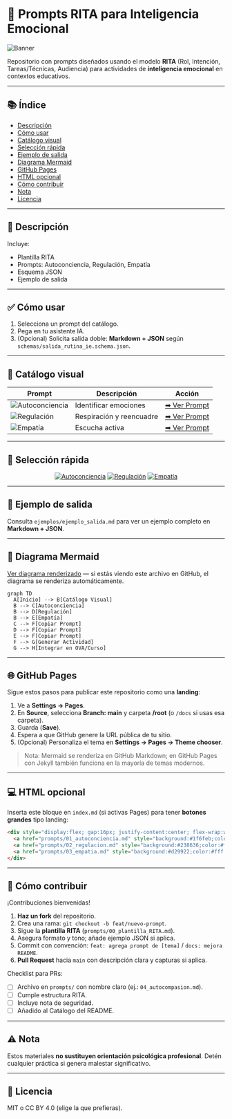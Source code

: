 # 🌟 Prompts RITA para Inteligencia Emocional

![Banner](assets/img/banner.png)

Repositorio con prompts diseñados usando el modelo **RITA** (Rol, Intención, Tareas/Técnicas, Audiencia) para actividades de **inteligencia emocional** en contextos educativos.

---

## 📚 Índice
- [Descripción](#descripción)
- [Cómo usar](#cómo-usar)
- [Catálogo visual](#catálogo-visual)
- [Selección rápida](#selección-rápida)
- [Ejemplo de salida](#ejemplo-de-salida)
- [Diagrama Mermaid](#diagrama-mermaid)
- [GitHub Pages](#github-pages)
- [HTML opcional](#html-opcional)
- [Cómo contribuir](#cómo-contribuir)
- [Nota](#nota)
- [Licencia](#licencia)

---

## 📝 Descripción
Incluye:
- Plantilla RITA
- Prompts: Autoconciencia, Regulación, Empatía
- Esquema JSON
- Ejemplo de salida

---

## ✅ Cómo usar
1. Selecciona un prompt del catálogo.
2. Pega en tu asistente IA.
3. (Opcional) Solicita salida doble: **Markdown + JSON** según `schemas/salida_rutina_ie.schema.json`.

---

## 🎨 Catálogo visual

| Prompt | Descripción | Acción |
|--------|-------------|--------|
| ![Autoconciencia](assets/img/autoconciencia.png) | Identificar emociones | [➡ Ver Prompt](prompts/01_autoconciencia.md) |
| ![Regulación](assets/img/regulacion.png) | Respiración y reencuadre | [➡ Ver Prompt](prompts/02_regulacion.md) |
| ![Empatía](assets/img/empatia.png) | Escucha activa | [➡ Ver Prompt](prompts/03_empatia.md) |

---

## 🔘 Selección rápida
<p align="center">
  <a href="prompts/01_autoconciencia.md"><img src="https://img.shields.io/badge/Autoconciencia-Click%20Aquí-blue?style=for-the-badge" alt="Autoconciencia"></a>
  <a href="prompts/02_regulacion.md"><img src="https://img.shields.io/badge/Regulación-Click%20Aquí-green?style=for-the-badge" alt="Regulación"></a>
  <a href="prompts/03_empatia.md"><img src="https://img.shields.io/badge/Empatía-Click%20Aquí-orange?style=for-the-badge" alt="Empatía"></a>
</p>

---

## 📌 Ejemplo de salida
Consulta `ejemplos/ejemplo_salida.md` para ver un ejemplo completo en **Markdown + JSON**.

---

## 🧭 Diagrama Mermaid
[Ver diagrama renderizado](#diagrama-mermaid) — si estás viendo este archivo en GitHub, el diagrama se renderiza automáticamente.

```mermaid
graph TD
  A[Inicio] --> B[Catálogo Visual]
  B --> C[Autoconciencia]
  B --> D[Regulación]
  B --> E[Empatía]
  C --> F[Copiar Prompt]
  D --> F[Copiar Prompt]
  E --> F[Copiar Prompt]
  F --> G[Generar Actividad]
  G --> H[Integrar en OVA/Curso]
```

---

## 🌐 GitHub Pages
Sigue estos pasos para publicar este repositorio como una **landing**:

1. Ve a **Settings → Pages**.
2. En **Source**, selecciona **Branch: main** y carpeta **/root** (o `/docs` si usas esa carpeta).
3. Guarda (**Save**).
4. Espera a que GitHub genere la URL pública de tu sitio.
5. (Opcional) Personaliza el tema en **Settings → Pages → Theme chooser**.

> Nota: Mermaid se renderiza en GitHub Markdown; en GitHub Pages con Jekyll también funciona en la mayoría de temas modernos.

---

## 💻 HTML opcional
Inserta este bloque en `index.md` (si activas Pages) para tener **botones grandes** tipo landing:

```html
<div style="display:flex; gap:16px; justify-content:center; flex-wrap:wrap;">
  <a href="prompts/01_autoconciencia.md" style="background:#1f6feb;color:#fff;padding:14px 20px;border-radius:10px;text-decoration:none;font-weight:600;">Autoconciencia</a>
  <a href="prompts/02_regulacion.md" style="background:#238636;color:#fff;padding:14px 20px;border-radius:10px;text-decoration:none;font-weight:600;">Regulación</a>
  <a href="prompts/03_empatia.md" style="background:#d29922;color:#fff;padding:14px 20px;border-radius:10px;text-decoration:none;font-weight:600;">Empatía</a>
</div>
```

---

## 📝 Cómo contribuir
¡Contribuciones bienvenidas!

1. **Haz un fork** del repositorio.
2. Crea una rama: `git checkout -b feat/nuevo-prompt`.
3. Sigue la **plantilla RITA** (`prompts/00_plantilla_RITA.md`).
4. Asegura formato y tono; añade ejemplo JSON si aplica.
5. Commit con convención: `feat: agrega prompt de [tema]` / `docs: mejora README`.
6. **Pull Request** hacia `main` con descripción clara y capturas si aplica.

Checklist para PRs:
- [ ] Archivo en `prompts/` con nombre claro (ej.: `04_autocompasion.md`).
- [ ] Cumple estructura RITA.
- [ ] Incluye nota de seguridad.
- [ ] Añadido al Catálogo del README.

---

## ⚠ Nota
Estos materiales **no sustituyen orientación psicológica profesional**. Detén cualquier práctica si genera malestar significativo.

---

## 📄 Licencia
MIT o CC BY 4.0 (elige la que prefieras).
